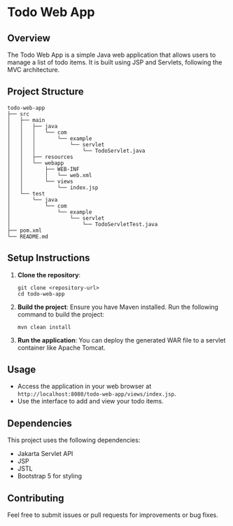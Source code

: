 # Todo Web App

## Overview
The Todo Web App is a simple Java web application that allows users to manage a list of todo items. It is built using JSP and Servlets, following the MVC architecture.

## Project Structure
```
todo-web-app
├── src
│   ├── main
│   │   ├── java
│   │   │   └── com
│   │   │       └── example
│   │   │           └── servlet
│   │   │               └── TodoServlet.java
│   │   ├── resources
│   │   └── webapp
│   │       ├── WEB-INF
│   │       │   └── web.xml
│   │       └── views
│   │           └── index.jsp
│   └── test
│       └── java
│           └── com
│               └── example
│                   └── servlet
│                       └── TodoServletTest.java
├── pom.xml
└── README.md
```

## Setup Instructions
1. **Clone the repository**:
   ```
   git clone <repository-url>
   cd todo-web-app
   ```

2. **Build the project**:
   Ensure you have Maven installed. Run the following command to build the project:
   ```
   mvn clean install
   ```

3. **Run the application**:
   You can deploy the generated WAR file to a servlet container like Apache Tomcat.

## Usage
- Access the application in your web browser at `http://localhost:8080/todo-web-app/views/index.jsp`.
- Use the interface to add and view your todo items.

## Dependencies
This project uses the following dependencies:
- Jakarta Servlet API
- JSP
- JSTL
- Bootstrap 5 for styling

## Contributing
Feel free to submit issues or pull requests for improvements or bug fixes.